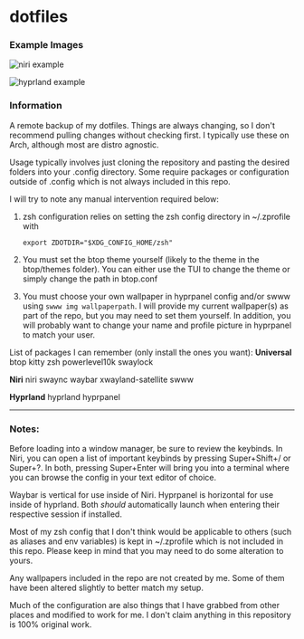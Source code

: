 # dotfiles

### Example Images
![niri example](https://github.com/xNyxNox/dotfiles/tree/main/pictures/niri-monitor-1.png "Main Monitor in Niri")

![hyprland example](https://github.com/xNyxNox/dotfiles/tree/main/pictures/hyprland-monitors-both.png "Dual Monitors in Hyprland")

### Information
A remote backup of my dotfiles.  Things are always changing, so I don't recommend pulling changes without checking first.  I typically use these on Arch, although most are distro agnostic.

Usage typically involves just cloning the repository and pasting the desired folders into your .config directory.  Some require packages or configuration outside of .config which is not always included in this repo.

I will try to note any manual intervention required below:


1. zsh configuration relies on setting the zsh config directory in ~/.zprofile with 

    ```export ZDOTDIR="$XDG_CONFIG_HOME/zsh"```

2. You must set the btop theme yourself (likely to the theme in the btop/themes folder).  You can either use the TUI to change the theme or simply change the path in btop.conf

3. You must choose your own wallpaper in hyprpanel config and/or swww using `swww img wallpaperpath`.  I will provide my current wallpaper(s) as part of the repo, but you may need to set them yourself.  In addition, you will probably want to change your name and profile picture in hyprpanel to match your user.


List of packages I can remember (only install the ones you want):
**Universal**
btop
kitty
zsh
powerlevel10k
swaylock

**Niri**
niri
swaync
waybar
xwayland-satellite
swww

**Hyprland**
hyprland
hyprpanel

---

### Notes:

Before loading into a window manager, be sure to review the keybinds.  In Niri, you can open a list of important keybinds by pressing Super+Shift+/ or Super+?.  In both, pressing Super+Enter will bring you into a terminal where you can browse the config in your text editor of choice.

Waybar is vertical for use inside of Niri.  Hyprpanel is horizontal for use inside of hyprland.  Both *should* automatically launch when entering their respective session if installed.

Most of my zsh config that I don't think would be applicable to others (such as aliases and env variables) is kept in ~/.zprofile which is not included in this repo.  Please keep in mind that you may need to do some alteration to yours.

Any wallpapers included in the repo are not created by me.  Some of them have been altered slightly to better match my setup.

Much of the configuration are also things that I have grabbed from other places and modified to work for me.  I don't claim anything in this repository is 100% original work.
